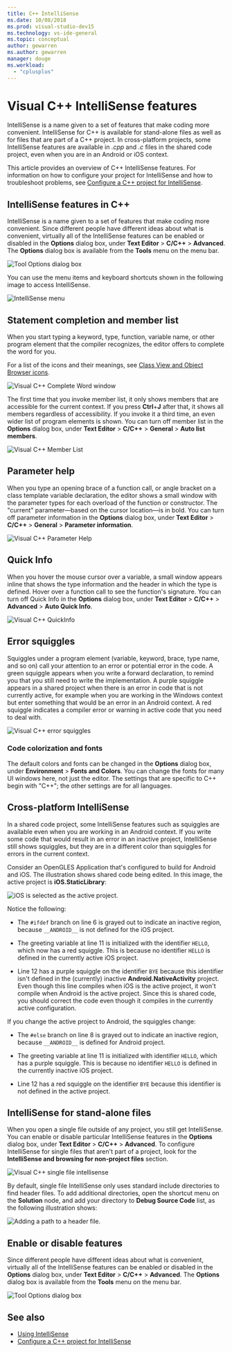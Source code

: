 ```yaml
---
title: C++ IntelliSense
ms.date: 10/08/2018
ms.prod: visual-studio-dev15
ms.technology: vs-ide-general
ms.topic: conceptual
author: gewarren
ms.author: gewarren
manager: douge
ms.workload:
  - "cplusplus"
---
```

# Visual C++ IntelliSense features

IntelliSense is a name given to a set of features that make coding more convenient. IntelliSense for C++ is available for stand-alone files as well as for files that are part of a C++ project. In cross-platform projects, some IntelliSense features are available in *.cpp* and *.c* files in the shared code project, even when you are in an Android or iOS context.

This article provides an overview of C++ IntelliSense features. For information on how to configure your project for IntelliSense and how to troubleshoot problems, see [Configure a C++ project for IntelliSense](visual-cpp-intellisense-configuration.md).

## IntelliSense features in C++

IntelliSense is a name given to a set of features that make coding more convenient. Since different people have different ideas about what is convenient, virtually all of the IntelliSense features can be enabled or disabled in the **Options** dialog box, under **Text Editor** > **C/C++** > **Advanced**. The **Options** dialog box is available from the **Tools** menu on the menu bar.

![Tool Options dialog box](../ide/media/sintellisensecpptoolsoptions.PNG)

You can use the menu items and keyboard shortcuts shown in the following image to access IntelliSense.

![IntelliSense menu](../ide/media/vs2015_cpp_intellisense_menu.png)

## Statement completion and member list

When you start typing a keyword, type, function, variable name, or other program element that the compiler recognizes, the editor offers to complete the word for you.

For a list of the icons and their meanings, see [Class View and Object Browser icons](../ide/class-view-and-object-browser-icons.md).

![Visual C&#43;&#43; Complete Word window](../ide/media/vs2015_cpp_complete_word.png)

The first time that you invoke member list, it only shows members that are accessible for the current context. If you press **Ctrl**+**J** after that, it shows all members regardless of accessibility. If you invoke it a third time, an even wider list of program elements is shown. You can turn off member list in the **Options** dialog box, under **Text Editor** > **C/C++** > **General** > **Auto list members**.

![Visual C&#43;&#43; Member List](../ide/media/vs2015_cpp_list_members.png)

## Parameter help

When you type an opening brace of a function call, or angle bracket on a class template variable declaration, the editor shows a small window with the parameter types for each overload of the function or constructor. The "current" parameter&mdash;based on the cursor location&mdash;is in bold. You can turn off parameter information in the **Options** dialog box, under **Text Editor** > **C/C++** > **General** > **Parameter information**.

![Visual C&#43;&#43; Parameter Help](../ide/media/vs_2015_cpp_param_help.png)

## Quick Info

When you hover the mouse cursor over a variable, a small window appears inline that shows the type information and the header in which the type is defined. Hover over a function call to see the function's signature. You can turn off Quick Info in the **Options** dialog box, under **Text Editor** > **C/C++** > **Advanced** > **Auto Quick Info**.

![Visual C&#43;&#43; QuickInfo](../ide/media/vs2015_cpp_quickinfo.png)

## Error squiggles

Squiggles under a program element (variable, keyword, brace, type name, and so on) call your attention to an error or potential error in the code. A green squiggle appears when you write a forward declaration, to remind you that you still need to write the implementation. A purple squiggle appears in a shared project when there is an error in code that is not currently active, for example when you are working in the Windows context but enter something that would be an error in an Android context. A red squiggle indicates a compiler error or warning in active code that you need to deal with.

![Visual C&#43;&#43; error squiggles](../ide/media/vs2015_cpp_error_quiggles.png)

### Code colorization and fonts

The default colors and fonts can be changed in the **Options** dialog box, under **Environment** > **Fonts and Colors**. You can change the fonts for many UI windows here, not just the editor. The settings that are specific to C++ begin with "C++"; the other settings are for all languages.

## Cross-platform IntelliSense

In a shared code project, some IntelliSense features such as squiggles are available even when you are working in an Android context. If you write some code that would result in an error in an inactive project, IntelliSense still shows squiggles, but they are in a different color than squiggles for errors in the current context.

Consider an OpenGLES Application that's configured to build for Android and iOS. The illustration shows shared code being edited. In this image, the active project is **iOS.StaticLibrary**:

![iOS is selected as the active project.](../ide/media/intellisensecppcrossplatform2.png)

Notice the following:

- The `#ifdef` branch on line 6 is grayed out to indicate an inactive region, because `__ANDROID__` is not defined for the iOS project.

- The greeting variable at line 11 is initialized with the identifier `HELLO`, which now has a red squiggle. This is because no identifier `HELLO` is defined in the currently active iOS project.

- Line 12 has a purple squiggle on the identifier `BYE` because this identifier isn't defined in the (currently) inactive **Android.NativeActivity** project. Even though this line compiles when iOS is the active project, it won't compile when Android is the active project. Since this is shared code, you should correct the code even though it compiles in the currently active configuration.

If you change the active project to Android, the squiggles change:

- The `#else` branch on line 8 is grayed out to indicate an inactive region, because `__ANDROID__` is defined for Android project.

- The greeting variable at line 11 is initialized with identifier `HELLO`, which has a purple squiggle. This is because no identifier `HELLO` is defined in the currently inactive iOS project.

- Line 12 has a red squiggle on the identifier `BYE` because this identifier is not defined in the active project.

## IntelliSense for stand-alone files

When you open a single file outside of any project, you still get IntelliSense. You can enable or disable particular IntelliSense features in the **Options** dialog box, under **Text Editor** > **C/C++** > **Advanced**. To configure IntelliSense for single files that aren't part of a project, look for the **IntelliSense and browsing for non-project files** section.

![Visual C&#43;&#43; single file intellisense](../ide/media/vs2015_cpp_single_file_intellisense.png)

By default, single file IntelliSense only uses standard include directories to find header files. To add additional directories, open the shortcut menu on the **Solution** node, and add your directory to **Debug Source Code** list, as the following illustration shows:

![Adding a path to a header file.](../ide/media/intellisensedebugyourcode.jpg)

## Enable or disable features

Since different people have different ideas about what is convenient, virtually all of the IntelliSense features can be enabled or disabled in the **Options** dialog box, under **Text Editor** > **C/C++** > **Advanced**. The **Options** dialog box is available from the **Tools** menu on the menu bar.

![Tool Options dialog box](../ide/media/sintellisensecpptoolsoptions.PNG)

## See also

- [Using IntelliSense](../ide/using-intellisense.md)
- [Configure a C++ project for IntelliSense](visual-cpp-intellisense-configuration.md)
